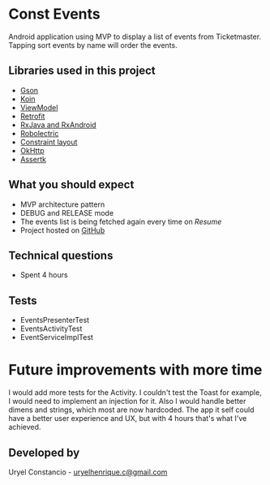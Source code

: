 # Const Events
Android application using MVP to display a list of events from Ticketmaster.
Tapping sort events by name will order the events.

## Libraries used in this project
- [Gson](https://github.com/google/gson)
- [Koin](https://insert-koin.io/)
- [ViewModel](https://developer.android.com/topic/libraries/architecture/viewmodel.html)
- [Retrofit](https://square.github.io/retrofit/)
- [RxJava and RxAndroid](https://github.com/ReactiveX/RxAndroid)
- [Robolectric](https://github.com/robolectric/robolectric)
- [Constraint layout](https://developer.android.com/training/constraint-layout/index.html)
- [OkHttp](https://github.com/square/okhttp)
- [Assertk](https://github.com/willowtreeapps/assertk)

## What you should expect
- MVP architecture pattern
- DEBUG and RELEASE mode
- The events list is being fetched again every time on *Resume*
- Project hosted on [GitHub](https://github.com/uhconst/ConstEvents)

## Technical questions
- Spent 4 hours

## Tests
- EventsPresenterTest
- EventsActivityTest
- EventServiceImplTest

# Future improvements with more time
I would add more tests for the Activity. I couldn't test the Toast for example,
I would need to implement an injection for it. Also I would handle better dimens and strings, which most
are now hardcoded.
The app it self could have a better user experience and UX, but with 4 hours that's what I've achieved.

## Developed by
Uryel Constancio - [uryelhenrique.c@gmail.com](uryelhenrique.c@gmail.com)
